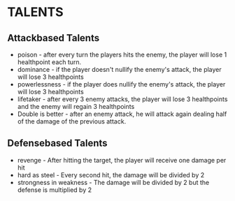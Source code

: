 # TALENTS

## Attackbased Talents
* poison - after every turn the players hits the enemy, the player will lose 1 healthpoint each turn.  
* dominance - if the player doesn't nullify the enemy's attack, the player will lose 3 healthpoints   
* powerlessness - if the player does nullify the enemy's attack, the player will lose 3 healthpoints
*  lifetaker - after every 3 enemy attacks, the player will lose 3 healthpoints and the enemy will regain 3 healthpoints
* Double is better - after an enemy attack, he will attack again dealing half of the damage of the previous attack.

## Defensebased Talents
* revenge - After hitting the target, the player will receive one damage per hit
* hard as steel - Every second hit, the damage will be divided by 2
* strongness in weakness - The damage will be divided by 2 but the defense is multiplied by 2

